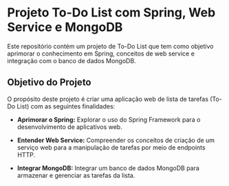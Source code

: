 # Projeto To-Do List com Spring, Web Service e MongoDB

Este repositório contém um projeto de To-Do List que tem como objetivo aprimorar o conhecimento em Spring, conceitos de web service e integração com o banco de dados MongoDB.

## Objetivo do Projeto

O propósito deste projeto é criar uma aplicação web de lista de tarefas (To-Do List) com as seguintes finalidades:

- **Aprimorar o Spring:** Explorar o uso do Spring Framework para o desenvolvimento de aplicativos web.

- **Entender Web Service:** Compreender os conceitos de criação de um serviço web para a manipulação de tarefas por meio de endpoints HTTP.

- **Integrar MongoDB:** Integrar um banco de dados MongoDB para armazenar e gerenciar as tarefas da lista.